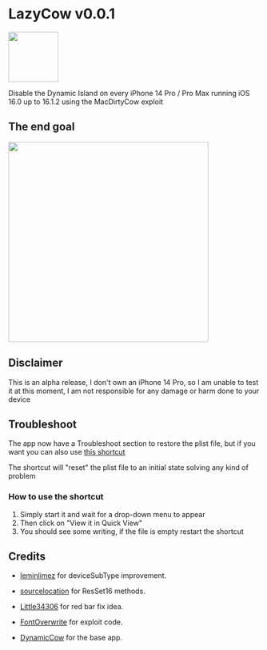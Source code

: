 # LazyCow v0.0.1

<img src="https://user-images.githubusercontent.com/77678316/228364000-b26898bf-1369-4521-86c3-9db4e25c286f.png" width="100" height="100"/>

Disable the Dynamic Island on every iPhone 14 Pro / Pro Max running iOS 16.0 up to 16.1.2 using the MacDirtyCow exploit

## The end goal
<img src="https://user-images.githubusercontent.com/77678316/228371794-ff31c42e-5629-4af2-bec6-fa2fd79b5f7f.png" height="400"/>

## Disclaimer
This is an alpha release, I don't own an iPhone 14 Pro, so I am unable to test it at this moment, I am not responsible for any damage or harm done to your device

## Troubleshoot
The app now have a Troubleshoot section to restore the plist file, but if you want you can also use [this shortcut](https://routinehub.co/shortcut/4920/)

The shortcut will "reset" the plist file to an initial state solving any kind of problem

### How to use the shortcut
1. Simply start it and wait for a drop-down menu to appear
2. Then click on "View it in Quick View"
3. You should see some writing, if the file is empty restart the shortcut


## Credits
- [leminlimez](https://github.com/leminlimez) for deviceSubType improvement.

- [sourcelocation](https://github.com/sourcelocation) for ResSet16 methods.

- [Little34306](https://github.com/34306) for red bar fix idea.

- [FontOverwrite](https://github.com/ginsudev/WDBFontOverwrite) for exploit code.

- [DynamicCow](https://github.com/matteozappia/DynamicCow) for the base app.
